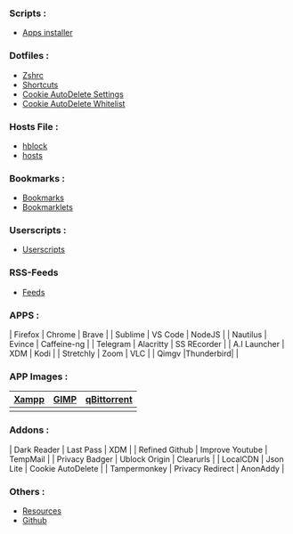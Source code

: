 ### Scripts :
- [Apps installer](https://raw.githubusercontent.com/fynks/configs/main/scripts/apps_installer.sh)

### Dotfiles :
- [Zshrc](https://raw.githubusercontent.com/fynks/configs/main/dotfiles/remove_this_text.zshrc)
- [Shortcuts](https://raw.githubusercontent.com/fynks/configs/main/dotfiles/custom_shortcuts)
- [Cookie AutoDelete Settings](https://github.com/fynks/configs/blob/main/dotfiles/CAD_settings.json)
- [Cookie AutoDelete Whitelist](https://github.com/fynks/configs/blob/main/dotfiles/CAD_white_list.json)

### Hosts File :
- [hblock](https://github.com/hectorm/hblock)
- [hosts](https://raw.githubusercontent.com/StevenBlack/hosts/master/hosts)

### Bookmarks :
- [Bookmarks](https://github.com/fynks/bookmarks/blob/main/bookmarks.html)
- [Bookmarklets](https://github.com/fynks/bookmarklets)

### Userscripts :
- [Userscripts](https://github.com/fynks/userscripts)

### RSS-Feeds
- [Feeds](https://github.com/fynks/bookmarks/blob/main/rss-feeds.opml)

### APPS :

| Firefox      | Chrome    | Brave       |
| Sublime      | VS Code   | NodeJS      |
| Nautilus     | Evince    | Caffeine-ng |
| Telegram     | Alacritty | SS REcorder |
| A.I Launcher | XDM       | Kodi        |
| Stretchly    | Zoom      | VLC         |
| Qimgv        |Thunderbird|             |

### APP Images :

| [Xampp](https://www.apachefriends.org/index.html) | [GIMP](https://www.appimagehub.com/p/1231847/) | [qBittorrent](https://www.appimagehub.com/p/1346648/) |
|:-------------------------------------------------:|:----------------------------------------------:|:-----------------------------------------------------:|
|                                                   |                                                |                                                       |

### Addons :

| Dark Reader    | Last Pass        | XDM               |
| Refined Github | Improve Youtube  | TempMail          |
| Privacy Badger | Ublock Origin    | Clearurls         |
| LocalCDN       | Json Lite        | Cookie AutoDelete |
| Tampermonkey   | Privacy Redirect | AnonAddy          |

### Others :
- [Resources](https://github.com/fynks/Resources) 
- [Github](https://github.com/fynks/configs)
